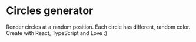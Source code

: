 # Circles generator
Render circles at a random position. Each circle has different, random color.
Create with React, TypeScript and Love :) 
